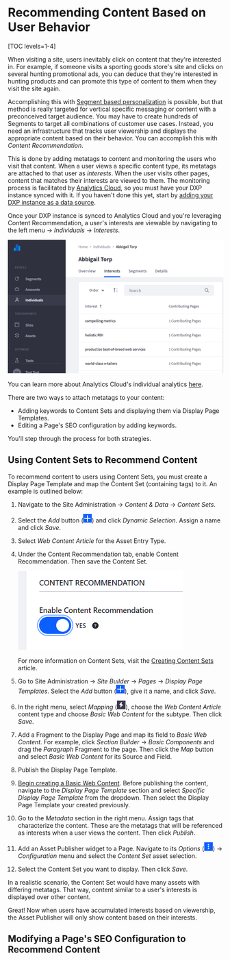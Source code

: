 # Recommending Content Based on User Behavior

[TOC levels=1-4]

When visiting a site, users inevitably click on content that they're interested
in. For example, if someone visits a sporting goods store's site and clicks on
several hunting promotional ads, you can deduce that they're interested in
hunting products and can promote this type of content to them when they visit
the site again.

Accomplishing this with
[Segment based personalization](/docs/7-2/user/-/knowledge_base/u/creating-user-segments)
is possible, but that method is really targeted for vertical specific messaging
or content with a preconceived target audience. You may have to create hundreds
of Segments to target all combinations of customer use cases. Instead, you need
an infrastructure that tracks user viewership and displays the appropriate
content based on their behavior. You can accomplish this with *Content
Recommendation*.

This is done by adding metatags to content and monitoring the users who visit
that content. When a user views a specific content type, its metatags are
attached to that user as *interests*. When the user visits other pages, content
that matches their interests are viewed to them. The monitoring process is
facilitated by
[Analytics Cloud](https://help.liferay.com/hc/en-us/articles/360006608732-Generating-New-Business-Using-Analytics),
so you must have your DXP instance synced with it. If you haven't done this
yet, start by
[adding your DXP instance as a data source](https://help.liferay.com/hc/en-us/articles/360006653472-Adding-a-Liferay-DXP-Data-Source).

Once your DXP instance is synced to Analytics Cloud and you're leveraging
Content Recommendation, a user's interests are viewable by navigating to the
left menu &rarr; *Individuals* &rarr; *Interests*.

![Figure 1: A user's interests are stored and accessible from Analytics Cloud.](../../images-dxp/content-interests.png)

You can learn more about Analytics Cloud's individual analytics
[here](https://help.liferay.com/hc/en-us/articles/360006946171-Profiling-Individuals).

There are two ways to attach metatags to your content:

- Adding keywords to Content Sets and displaying them via Display Page
  Templates.
- Editing a Page's SEO configuration by adding keywords.

You'll step through the process for both strategies.

## Using Content Sets to Recommend Content

To recommend content to users using Content Sets, you must create a Display Page
Template and map the Content Set (containing tags) to it. An example is outlined
below:

1.  Navigate to the Site Administration &rarr; *Content & Data* &rarr; *Content
    Sets*.

2.  Select the *Add* button (![Add](../../images-dxp/icon-add.png)) and click
    *Dynamic Selection*. Assign a name and click *Save*.

3.  Select *Web Content Article* for the Asset Entry Type.

4.  Under the Content Recommendation tab, enable Content Recommendation. Then
    save the Content Set.

    ![Figure 2: Enable Content Recommendation for your Content Set..](../../images-dxp/enable-content-recommendation.png)

    For more information on Content Sets, visit the
    [Creating Content Sets](/docs/7-2/user/-/knowledge_base/u/creating-content-sets)
    article.

5.  Go to Site Administration &rarr; *Site Builder* &rarr; *Pages* &rarr;
    *Display Page Templates*. Select the *Add* button
    (![Add](../../images-dxp/icon-add.png)), give it a name, and click *Save*.

6.  In the right menu, select *Mapping* (![Mapping](../../images-dxp/icon-mapping.png)),
    choose the *Web Content Article* content type and choose *Basic Web Content*
    for the subtype. Then click *Save*.

7.  Add a Fragment to the Display Page and map its field to *Basic Web Content*.
    For example, click *Section Builder* &rarr; *Basic Components* and drag the
    *Paragraph* Fragment to the page. Then click the *Map* button and select
    *Basic Web Content* for its Source and Field.

8.  Publish the Display Page Template.

9.  [Begin creating a Basic Web Content](/docs/7-2/user/-/knowledge_base/u/creating-web-content).
    Before publishing the content, navigate to the *Display Page Template*
    section and select *Specific Display Page Template* from the dropdown. Then
    select the Display Page Template your created previously.

10. Go to the *Metadata* section in the right menu. Assign tags that
    characterize the content. These are the metatags that will be referenced as
    interests when a user views the content. Then click *Publish*.

11. Add an Asset Publisher widget to a Page. Navigate to its *Options*
    (![Mapping](../../images-dxp/icon-app-options.png)) &rarr; *Configuration*
    menu and select the *Content Set* asset selection.

12. Select the Content Set you want to display. Then click *Save*.

In a realistic scenario, the Content Set would have many assets with
differing metatags. That way, content similar to a user's interests is
displayed over other content.

Great! Now when users have accumulated interests based on viewership, the Asset
Publisher will only show content based on their interests.

## Modifying a Page's SEO Configuration to Recommend Content



